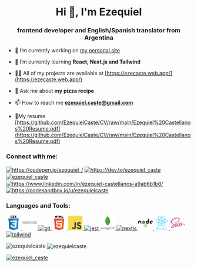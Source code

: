 <h1 align="center">Hi 👋, I'm Ezequiel</h1>
<h3 align="center">frontend developer and English/Spanish translator from Argentina</h3>

- 🔭 I’m currently working on [my personal site](https://github.com/EzequielCaste/personal-site)

- 🌱 I’m currently learning **React, Next.js and Tailwind**

- 👨‍💻 All of my projects are available at [https://ezecaste.web.app/](https://ezecaste.web.app/)

- 💬 Ask me about **my pizza recipe**

- 📫 How to reach me **ezequiel.caste@gmail.com**

- 📄My resume [https://github.com/EzequielCaste/CV/raw/main/Ezequiel%20Castellanos%20Resume.pdf](https://github.com/EzequielCaste/CV/raw/main/Ezequiel%20Castellanos%20Resume.pdf)

<h3 align="left">Connect with me:</h3>
<p align="left">
<a href="https://codepen.io/https://codepen.io/ezequiel_/" target="blank"><img align="center" src="https://cdn.jsdelivr.net/npm/simple-icons@3.0.1/icons/codepen.svg" alt="https://codepen.io/ezequiel_/" height="30" width="40" /></a>
<a href="https://dev.to/https://dev.to/ezequiel_caste" target="blank"><img align="center" src="https://cdn.jsdelivr.net/npm/simple-icons@3.0.1/icons/dev-dot-to.svg" alt="https://dev.to/ezequiel_caste" height="30" width="40" /></a>
<a href="https://twitter.com/ezequiel_caste" target="blank"><img align="center" src="https://cdn.jsdelivr.net/npm/simple-icons@3.0.1/icons/twitter.svg" alt="ezequiel_caste" height="30" width="40" /></a>
<a href="https://linkedin.com/in/https://www.linkedin.com/in/ezequiel-castellanos-a9ab6b1b8/" target="blank"><img align="center" src="https://cdn.jsdelivr.net/npm/simple-icons@3.0.1/icons/linkedin.svg" alt="https://www.linkedin.com/in/ezequiel-castellanos-a9ab6b1b8/" height="30" width="40" /></a>
<a href="https://codesandbox.com/https://codesandbox.io/u/ezequielcaste" target="blank"><img align="center" src="https://cdn.jsdelivr.net/npm/simple-icons@3.0.1/icons/codesandbox.svg" alt="https://codesandbox.io/u/ezequielcaste" height="30" width="40" /></a>
</p>

<h3 align="left">Languages and Tools:</h3>
<p align="left"> <a href="https://www.w3schools.com/css/" target="_blank"> <img src="https://raw.githubusercontent.com/devicons/devicon/master/icons/css3/css3-original-wordmark.svg" alt="css3" width="40" height="40"/> </a> <a href="https://expressjs.com" target="_blank"> <img src="https://raw.githubusercontent.com/devicons/devicon/master/icons/express/express-original-wordmark.svg" alt="express" width="40" height="40"/> </a> <a href="https://git-scm.com/" target="_blank"> <img src="https://www.vectorlogo.zone/logos/git-scm/git-scm-icon.svg" alt="git" width="40" height="40"/> </a> <a href="https://www.w3.org/html/" target="_blank"> <img src="https://raw.githubusercontent.com/devicons/devicon/master/icons/html5/html5-original-wordmark.svg" alt="html5" width="40" height="40"/> </a> <a href="https://developer.mozilla.org/en-US/docs/Web/JavaScript" target="_blank"> <img src="https://raw.githubusercontent.com/devicons/devicon/master/icons/javascript/javascript-original.svg" alt="javascript" width="40" height="40"/> </a> <a href="https://jestjs.io" target="_blank"> <img src="https://www.vectorlogo.zone/logos/jestjsio/jestjsio-icon.svg" alt="jest" width="40" height="40"/> </a> <a href="https://www.mongodb.com/" target="_blank"> <img src="https://raw.githubusercontent.com/devicons/devicon/master/icons/mongodb/mongodb-original-wordmark.svg" alt="mongodb" width="40" height="40"/> </a> <a href="https://nextjs.org/" target="_blank"> <img src="https://cdn.worldvectorlogo.com/logos/nextjs-3.svg" alt="nextjs" width="40" height="40"/> </a> <a href="https://nodejs.org" target="_blank"> <img src="https://raw.githubusercontent.com/devicons/devicon/master/icons/nodejs/nodejs-original-wordmark.svg" alt="nodejs" width="40" height="40"/> </a> <a href="https://reactjs.org/" target="_blank"> <img src="https://raw.githubusercontent.com/devicons/devicon/master/icons/react/react-original-wordmark.svg" alt="react" width="40" height="40"/> </a> <a href="https://sass-lang.com" target="_blank"> <img src="https://raw.githubusercontent.com/devicons/devicon/master/icons/sass/sass-original.svg" alt="sass" width="40" height="40"/> </a> <a href="https://tailwindcss.com/" target="_blank"> <img src="https://www.vectorlogo.zone/logos/tailwindcss/tailwindcss-icon.svg" alt="tailwind" width="40" height="40"/> </a> </p>

<p><img align="left" src="https://github-readme-stats.vercel.app/api/top-langs?username=ezequielcaste&show_icons=true&locale=en&layout=compact" alt="ezequielcaste" /></p>

<p>&nbsp;<img align="center" src="https://github-readme-stats.vercel.app/api?username=ezequielcaste&show_icons=true&locale=en" alt="ezequielcaste" /></p>

<p align="left"> <a href="https://twitter.com/ezequiel_caste" target="blank"><img src="https://img.shields.io/twitter/follow/ezequiel_caste?logo=twitter&style=for-the-badge" alt="ezequiel_caste" /></a> </p>
